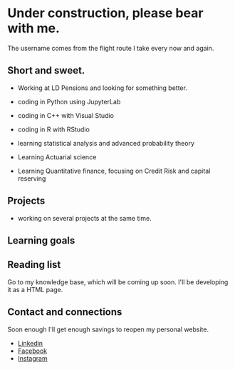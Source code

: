 
# Under construction, please bear with me.
The username comes from the flight route I take every now and again.

## Short and sweet.
- Working at LD Pensions and looking for something better.

- coding in Python using JupyterLab
- coding in C++ with Visual Studio
- coding in R with RStudio
  
- learning statistical analysis and advanced probability theory
- Learning Actuarial science
- Learning Quantitative finance, focusing on Credit Risk and capital reserving


## Projects
- working on several projects at the same time.

## Learning goals

##

## Reading list
Go to my knowledge base, which will be coming up soon. I'll be developing it as a HTML page.

## Contact and connections
Soon enough I'll get enough savings to reopen my personal website.

- [Linkedin](https://www.linkedin.com/in/markdbrezina/)
- [Facebook](https://www.facebook.com/markbbrezina)
- [Instagram](https://www.instagram.com/markbrezina95/)
